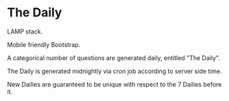 # The Daily

LAMP stack.

Mobile friendly Bootstrap.

A categorical number of questions are generated daily, entitled "The Daily".  

The Daily is generated midnightly via cron job according to server side time.

New Dailies are guaranteed to be unique with respect to the 7 Dailies before it.




   
